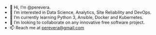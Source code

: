 - 👋 Hi, I’m @perevera.
- 👀 I’m interested in Data Science, Analytics, Site Reliability and DevOps.
- 🌱 I’m currently learning Python 3, Ansible, Docker and Kubernetes.
- 💞️ I’m looking to collaborate on any innovative free software project.
- 📫 Reach me at perevera@gmail.com

<!---
perevera/perevera is a ✨ special ✨ repository because its `README.md` (this file) appears on your GitHub profile.
You can click the Preview link to take a look at your changes.
--->
